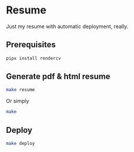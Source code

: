 # Resume

Just my resume with automatic deployment, really.

## Prerequisites

```bash
pipx install rendercv
```

## Generate pdf & html resume

```bash
make resume
```

Or simply

```bash
make
```

## Deploy

```bash
make deploy
```
